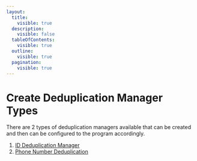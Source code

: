 ```yaml
---
layout:
  title:
    visible: true
  description:
    visible: false
  tableOfContents:
    visible: true
  outline:
    visible: true
  pagination:
    visible: true
---
```


# Create Deduplication Manager Types

There are 2 types of deduplication managers available that can be created and then can be configured to the program accordingly.

1. [ID Deduplication Manager](create-id-deduplication-manager.md)
2. [Phone Number Deduplication](create-phone-number-deduplication.md)
